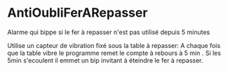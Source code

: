 # AntiOubliFerARepasser
Alarme qui bippe si le fer à repasser n'est pas utilisé depuis 5 minutes

Utilise un capteur de vibration fixé sous la table à repasser:
A chaque fois que la table vibre le programme remet le compte à rebours à 5 min . Si 
les 5min s'ecoulent il emmet un bip invitant à éteindre le fer à repasser.
